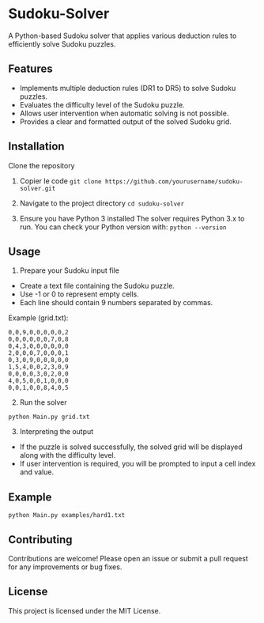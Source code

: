 # Sudoku-Solver

A Python-based Sudoku solver that applies various deduction rules to efficiently solve Sudoku puzzles.

## Features
  - Implements multiple deduction rules (DR1 to DR5) to solve Sudoku puzzles.
  - Evaluates the difficulty level of the Sudoku puzzle.
  - Allows user intervention when automatic solving is not possible.
  - Provides a clear and formatted output of the solved Sudoku grid.

## Installation
Clone the repository

1. Copier le code
  ``git clone https://github.com/yourusername/sudoku-solver.git``

2. Navigate to the project directory
  `` cd sudoku-solver ``

3. Ensure you have Python 3 installed
  The solver requires Python 3.x to run. You can check your Python version with:
  ``
  python --version
  ``

## Usage

1. Prepare your Sudoku input file

  - Create a text file containing the Sudoku puzzle.
  - Use -1 or 0 to represent empty cells.
  - Each line should contain 9 numbers separated by commas.

  Example (grid.txt):
  
    0,0,9,0,0,0,0,0,2
    0,0,0,0,0,0,7,0,8
    0,4,3,0,0,0,0,0,0
    2,0,0,0,7,0,0,0,1
    0,3,0,9,0,0,8,0,0
    1,5,4,0,0,2,3,0,9
    0,0,0,0,3,0,2,0,0
    4,0,5,0,0,1,0,0,0
    0,0,1,0,0,8,4,0,5
  
2. Run the solver
   
  ``python Main.py grid.txt``

3. Interpreting the output
  - If the puzzle is solved successfully, the solved grid will be displayed along with the difficulty level.
  - If user intervention is required, you will be prompted to input a cell index and value.

## Example

  ``python Main.py examples/hard1.txt``

## Contributing
Contributions are welcome! Please open an issue or submit a pull request for any improvements or bug fixes.

## License
This project is licensed under the MIT License.
